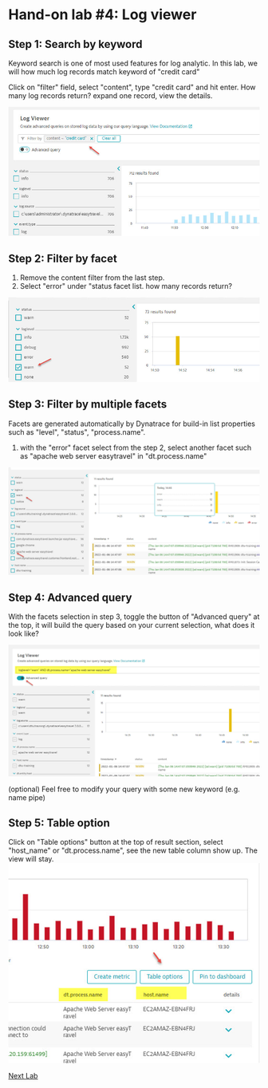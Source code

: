# Hand-on lab #4: Log viewer

## Step 1: Search by keyword

Keyword search is one of most used features for log analytic. In this lab, we will how much log records match keyword of "credit card" 

Click on "filter" field, select "content", type "credit card" and hit enter. How many log records return? expand one record, view the details. 

![RDP](../resources/lab04_01.jpg)


## Step 2: Filter by facet

1. Remove the content filter from the last step. 
2. Select "error" under "status facet list. how many records return?

![RDP](../resources/lab04_02.jpg)



## Step 3: Filter by multiple facets

Facets are generated automatically by Dynatrace for build-in list properties such as "level", "status", "process.name". 

1. with the "error" facet select from the step 2, select another facet such as "apache web server easytravel" in "dt.process.name"

![RDP](../resources/lab04_03.jpg)

## Step 4: Advanced query

With the facets selection in step 3, toggle the button of "Advanced query" at the top, it will build the query based on your current selection, what does it look like?

![RDP](../resources/lab04_04.jpg)

(optional) Feel free to modify your query with some new keyword (e.g. name pipe)

## Step 5: Table option

Click on "Table options" button at the top of result section, select "host_name" or "dt.process.name", see the new table column show up. The view will stay. 
![RDP](../resources/lab04_05.jpg)

[Next Lab](../05_create_log_metrics/README.md)